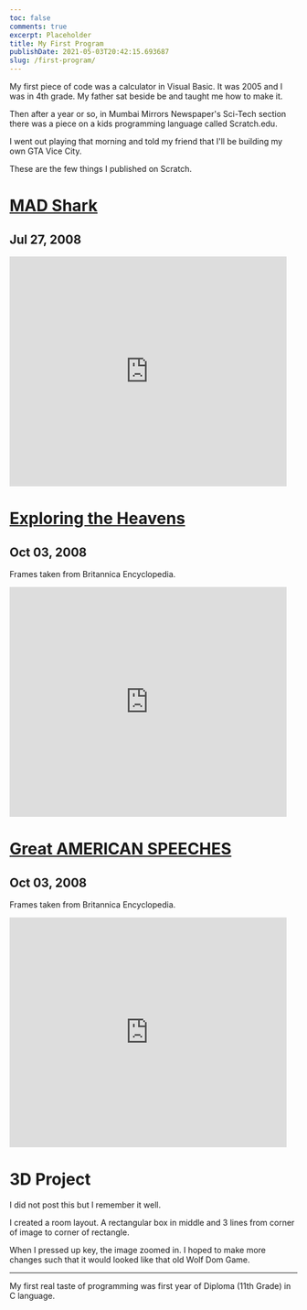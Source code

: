 ```yaml
---
toc: false
comments: true
excerpt: Placeholder 
title: My First Program
publishDate: 2021-05-03T20:42:15.693687
slug: /first-program/
---
```


My first piece of code was a calculator in Visual Basic. It was 2005 and I was in 4th grade. My father sat beside be and taught me how to make it.

Then after a year or so, in Mumbai Mirrors Newspaper's Sci-Tech section there was a piece on a kids programming language called Scratch.edu.

I went out playing that morning and told my friend that I'll be building my own GTA Vice City.

These are the few things I published on Scratch.

# [MAD Shark](https://scratch.mit.edu/projects/226045)

## Jul 27, 2008

<iframe src="https://scratch.mit.edu/projects/226045/embed" allowtransparency="true" width="485" height="402" frameborder="0" scrolling="no" allowfullscreen></iframe>

# [Exploring the Heavens](https://scratch.mit.edu/projects/281470/)

## Oct 03, 2008

Frames taken from Britannica Encyclopedia.

<iframe src="https://scratch.mit.edu/projects/281470/embed" allowtransparency="true" width="485" height="402" frameborder="0" scrolling="no" allowfullscreen></iframe>

# [Great AMERICAN SPEECHES](https://scratch.mit.edu/projects/281482/)

## Oct 03, 2008

Frames taken from Britannica Encyclopedia.

<iframe src="https://scratch.mit.edu/projects/281482/embed" allowtransparency="true" width="485" height="402" frameborder="0" scrolling="no" allowfullscreen></iframe>

# 3D Project

I did not post this but I remember it well.

I created a room layout. A rectangular box in middle and 3 lines from corner of image to corner of rectangle.

When I pressed up key, the image zoomed in. I hoped to make more changes such that it would looked like that old Wolf Dom Game.

***

My first real taste of programming was first year of Diploma (11th Grade) in C language.

